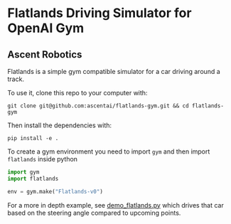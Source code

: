 # Flatlands Driving Simulator for OpenAI Gym

## Ascent Robotics

Flatlands is a simple gym compatible simulator for a car driving around a track.

To use it, clone this repo to your computer with:
```
git clone git@github.com:ascentai/flatlands-gym.git && cd flatlands-gym
```

Then install the dependencies with:
```
pip install -e .
```

To create a gym environment you need to import `gym` and then import `flatlands` inside python
```python
import gym
import flatlands

env = gym.make("Flatlands-v0")
```

For a more in depth example, see [demo_flatlands.py](demo_flatlands.py) which drives that car based on the steering angle compared to upcoming points.
